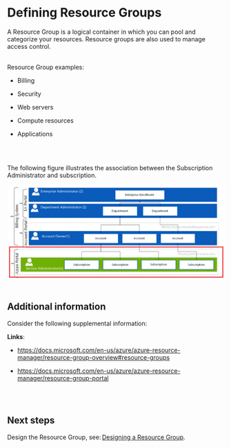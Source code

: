 # Defining Resource Groups 
A Resource Group is a logical container in which you can pool and categorize your resources. Resource groups are also used to 
manage access control. 
<br />
<br />
 
Resource Group examples:  
- Billing 

- Security 
- Web servers 
- Compute resources 
- Applications 
<br />
<br />

The following figure illustrates the association between the Subscription Administrator and subscription. 


![Enrollment](https://github.com/alvarovitta/Enrollment-and-Subscription/blob/master/_images/Enrollment2.png)
<br />
<br />

## Additional information 
Consider the following supplemental information:

**Links**:   
- https://docs.microsoft.com/en-us/azure/azure-resource-manager/resource-group-overview#resource-groups 

- https://docs.microsoft.com/en-us/azure/azure-resource-manager/resource-group-portal 
<br />
<br />

## Next steps 
Design the Resource Group, see: [Designing a Resource Group](3.1-Designing-a-Resource-Group.md). 
